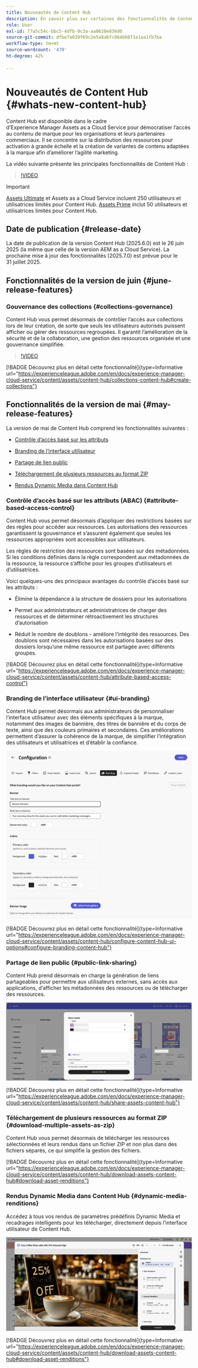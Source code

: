 ```yaml
---
title: Nouveautés de Content Hub
description: En savoir plus sur certaines des fonctionnalités de Content Hub récemment lancées
role: User
exl-id: 77a5c54c-bbc5-4dfb-9c3a-aa0620e836d0
source-git-commit: dfbe7a639f69c2e5a8a6fc864b6071e1aa1fb7ba
workflow-type: tm+mt
source-wordcount: '479'
ht-degree: 42%

---
```


# Nouveautés de Content Hub {#whats-new-content-hub}

Content Hub est disponible dans le cadre d’Experience Manager Assets as a Cloud Service pour démocratiser l’accès au contenu de marque pour les organisations et leurs partenaires commerciaux. Il se concentre sur la distribution des ressources pour activation à grande échelle et la création de variantes de contenu adaptées à la marque afin d’améliorer l’agilité marketing.

La vidéo suivante présente les principales fonctionnalités de Content Hub :

>[!VIDEO](https://video.tv.adobe.com/v/3463712)

>[!IMPORTANT]
>
>[Assets Ultimate](/help/assets/assets-ultimate-overview.md) et Assets as a Cloud Service incluent 250 utilisateurs et utilisatrices limités pour Content Hub. [Assets Prime](/help/assets/assets-prime.md) inclut 50 utilisateurs et utilisatrices limités pour Content Hub.

## Date de publication {#release-date}

La date de publication de la version Content Hub (2025.6.0) est le 26 juin 2025 (la même que celle de la version AEM as a Cloud Service). La prochaine mise à jour des fonctionnalités (2025.7.0) est prévue pour le 31 juillet 2025.

## Fonctionnalités de la version de juin {#june-release-features}

### Gouvernance des collections {#collections-governance}

Content Hub vous permet désormais de contrôler l’accès aux collections lors de leur création, de sorte que seuls les utilisateurs autorisés puissent afficher ou gérer des ressources regroupées. Il garantit l’amélioration de la sécurité et de la collaboration, une gestion des ressources organisée et une gouvernance simplifiée.

>[!VIDEO](https://video.tv.adobe.com/v/3463336)

[!BADGE Découvrez plus en détail cette fonctionnalité]{type=Informative url="https://experienceleague.adobe.com/en/docs/experience-manager-cloud-service/content/assets/content-hub/collections-content-hub#create-collections"}

## Fonctionnalités de la version de mai {#may-release-features}

La version de mai de Content Hub comprend les fonctionnalités suivantes :

* [Contrôle d’accès basé sur les attributs](#attribute-based-access-control)

* [Branding de l’interface utilisateur](#ui-branding)

* [Partage de lien public](#public-link-sharing)

* [Téléchargement de plusieurs ressources au format ZIP](#download-multiple-assets-as-zip)

* [Rendus Dynamic Media dans Content Hub](#dynamic-media-renditions)

### Contrôle d’accès basé sur les attributs (ABAC) {#attribute-based-access-control}

Content Hub vous permet désormais d’appliquer des restrictions basées sur des règles pour accéder aux ressources. Les autorisations des ressources garantissent la gouvernance et s’assurent également que seules les ressources appropriées sont accessibles aux utilisateurs.

Les règles de restriction des ressources sont basées sur des métadonnées. Si les conditions définies dans la règle correspondent aux métadonnées de la ressource, la ressource s’affiche pour les groupes d’utilisateurs et d’utilisatrices.

Voici quelques-uns des principaux avantages du contrôle d’accès basé sur les attributs :

* Élimine la dépendance à la structure de dossiers pour les autorisations

* Permet aux administrateurs et administratrices de charger des ressources et de déterminer rétroactivement les structures d’autorisation

* Réduit le nombre de doublons - améliore l’intégrité des ressources. Des doublons sont nécessaires dans les autorisations basées sur des dossiers lorsqu’une même ressource est partagée avec différents groupes.

[!BADGE Découvrez plus en détail cette fonctionnalité]{type=Informative url="https://experienceleague.adobe.com/en/docs/experience-manager-cloud-service/content/assets/content-hub/attribute-based-access-control"}

### Branding de l’interface utilisateur {#ui-branding}

Content Hub permet désormais aux administrateurs de personnaliser l’interface utilisateur avec des éléments spécifiques à la marque, notamment des images de bannière, des titres de bannière et du corps de texte, ainsi que des couleurs primaires et secondaires. Ces améliorations permettent d’assurer la cohérence de la marque, de simplifier l’intégration des utilisateurs et utilisatrices et d’établir la confiance.

![Image de marque de l’UI](/help/assets/assets/content-hub-ui-branding.png)

[!BADGE Découvrez plus en détail cette fonctionnalité]{type=Informative url="https://experienceleague.adobe.com/en/docs/experience-manager-cloud-service/content/assets/content-hub/configure-content-hub-ui-options#configure-branding-content-hub"}

### Partage de lien public {#public-link-sharing}

Content Hub prend désormais en charge la génération de liens partageables pour permettre aux utilisateurs externes, sans accès aux applications, d’afficher les métadonnées des ressources ou de télécharger des ressources.

![Image de marque de l’UI](/help/assets/assets/public-and-private-link.png)

[!BADGE Découvrez plus en détail cette fonctionnalité]{type=Informative url="https://experienceleague.adobe.com/en/docs/experience-manager-cloud-service/content/assets/content-hub/share-assets-content-hub"}

### Téléchargement de plusieurs ressources au format ZIP {#download-multiple-assets-as-zip}

Content Hub vous permet désormais de télécharger les ressources sélectionnées et leurs rendus dans un fichier ZIP et non plus dans des fichiers séparés, ce qui simplifie la gestion des fichiers.

[!BADGE Découvrez plus en détail cette fonctionnalité]{type=Informative url="https://experienceleague.adobe.com/en/docs/experience-manager-cloud-service/content/assets/content-hub/download-assets-content-hub#download-asset-renditions"}

### Rendus Dynamic Media dans Content Hub {#dynamic-media-renditions}

Accédez à tous vos rendus de paramètres prédéfinis Dynamic Media et recadrages intelligents pour les télécharger, directement depuis l’interface utilisateur de Content Hub.

![Rendus Dynamic Media](/help/assets/assets/dm-renditions-content-hub.png)

[!BADGE Découvrez plus en détail cette fonctionnalité]{type=Informative url="https://experienceleague.adobe.com/en/docs/experience-manager-cloud-service/content/assets/content-hub/download-assets-content-hub#download-asset-renditions"}
